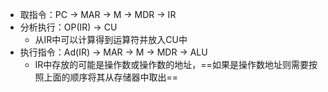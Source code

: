 - 取指令：PC -> MAR -> M -> MDR -> IR
- 分析执行：OP(IR) -> CU
	- 从IR中可以计算得到运算符并放入CU中
- 执行指令：Ad(IR) -> MAR -> M -> MDR -> ALU
	- IR中存放的可能是操作数或操作数的地址，==如果是操作数地址则需要按照上面的顺序将其从存储器中取出==